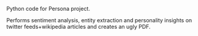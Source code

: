 Python code for Persona project.

Performs sentiment analysis, entity extraction and personality insights on twitter feeds+wikipedia articles and creates an ugly PDF.
